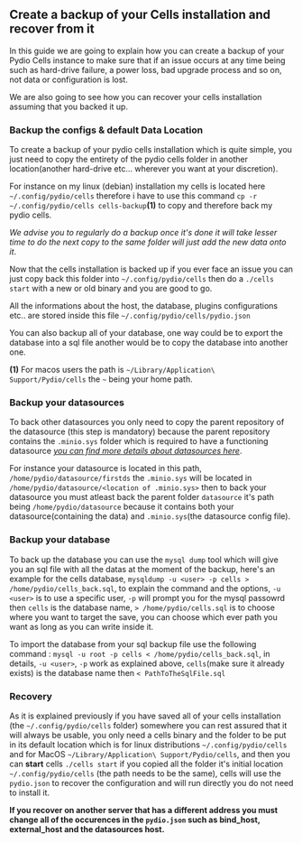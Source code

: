 ## Create a backup of your Cells installation and recover from it

In this guide we are going to explain how you can create a backup of your Pydio Cells instance to make sure that if an issue occurs at any time being such as hard-drive failure, a power loss, bad upgrade process and so on, not data or configuration is lost.

We are also going to see how you can recover your cells installation assuming that you backed it up.

### Backup the configs & default Data Location

To create a backup of your pydio cells installation which is quite simple, you just need to copy the entirety of the pydio cells folder in another location(another hard-drive etc... wherever you want at your discretion).

For instance on my linux (debian) installation my cells is located here `~/.config/pydio/cells`
therefore i have to use this command `cp -r ~/.config/pydio/cells cells-backup`**(1)** to copy and therefore back my pydio cells.

_We advise you to regularly do a backup once it's done it will take lesser time to do the next copy to the same folder will just add the new data onto it_.

Now that the cells installation is backed up if you ever face an issue you can just copy back this folder into `~/.config/pydio/cells` then do a `./cells start` with a new or old binary and you are good to go.

All the informations about the host, the database, plugins configurations etc.. are stored inside this file `~/.config/pydio/cells/pydio.json`

You can also backup all of your database, one way could be to export the database into a sql file another would be to copy the database into another one.

__(1)__ For macos users the path is `~/Library/Application\ Support/Pydio/cells` the `~` being your home path.

### Backup your datasources

To back other datasources you only need to copy the parent repository of the datasource (this step is mandatory) because the parent repository contains the `.minio.sys` folder which is required to have a functioning datasource [*you can find more details about datasources here*](https://pydio.com/en/docs/developer-guide/data).

For instance your datasource is located in this path, `/home/pydio/datasource/firstds` the `.minio.sys` will be located in `/home/pydio/datasource/<location of .minio.sys>` then to back your datasource you must atleast back the parent folder `datasource` it's path being `/home/pydio/datasource` because it contains both your datasource(containing the data) and `.minio.sys`(the datasource config file).

### Backup your database

To back up the database you can use the `mysql dump` tool which will give you an sql file with all the datas at the moment of the backup, here's an example for the cells database, `mysqldump -u <user> -p cells > /home/pydio/cells_back.sql`,
to explain the command and the options, `-u <user>` is to use a specific user, `-p` will prompt you for the mysql passowrd then `cells` is the database name, `> /home/pydio/cells.sql` is to choose where you want to target the save, you can choose which ever path you want as long as you can write inside it.

To import the database from your sql backup file use the following command : `mysql -u root -p cells < /home/pydio/cells_back.sql`,
in details, `-u <user>`, `-p` work as explained above, `cells`(make sure it already exists) is the database name then `< PathToTheSqlFile.sql`

### Recovery

As it is explained previously if you have saved all of your cells installation (the `~/.config/pydio/cells` folder) somewhere you can rest assured that it will always be usable, you only need a cells binary and the folder to be put in its default location which is for linux distributions `~/.config/pydio/cells` and for MacOS `~/Library/Application\ Support/Pydio/cells`, and then you can **start** cells `./cells start` if you copied all the folder it's initial location `~/.config/pydio/cells` (the path needs to be the same), cells will use the `pydio.json` to recover the configuration and will run directly you do not need to install it.

**If you recover on another server that has a different address you must change all of the occurences in the `pydio.json` such as bind_host, external_host and the datasources host.**